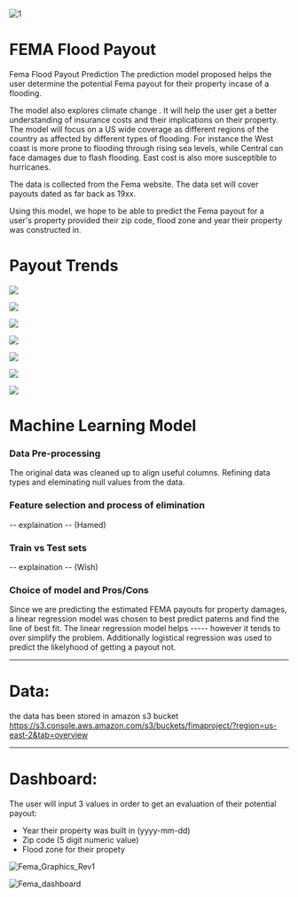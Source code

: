 ![1](https://github.com/hbostanchi/Fima_Flod_Payout/blob/master/pic/Screen%20Shot%202020-03-03%20at%202.44.54%20PM.png)

# FEMA Flood Payout
Fema Flood Payout Prediction
The prediction model proposed helps the user determine the potential Fema payout for their property incase of a flooding.

The model also explores climate change . It will help the user get a better understanding of insurance costs and their implications on their property. The model will focus on a US wide coverage as different regions of the country as affected by different types of flooding. For instance the West coast is more prone to flooding through rising sea levels, while Central can face damages due to flash flooding. East cost is also more susceptible to hurricanes.

The data is collected from the Fema website. The data set will cover payouts dated as far back as 19xx.

Using this model, we hope to be able to predict the Fema payout for a user's property provided their zip code, flood zone and year their property was constructed in.

# Payout Trends

![](https://github.com/hbostanchi/Fima_Flood_Payout/blob/Halleh/pic/Screen%20Shot%202020-03-06%20at%203.59.13%20PM.png)

![](https://github.com/hbostanchi/Fima_Flood_Payout/blob/Halleh/pic/Screen%20Shot%202020-03-06%20at%203.59.54%20PM.png)

![](https://github.com/hbostanchi/Fima_Flood_Payout/blob/Halleh/pic/Screen%20Shot%202020-03-06%20at%203.59.20%20PM.png)

![](https://github.com/hbostanchi/Fima_Flood_Payout/blob/Halleh/pic/Screen%20Shot%202020-03-06%20at%204.00.09%20PM.png)

![](https://github.com/hbostanchi/Fima_Flood_Payout/blob/Halleh/pic/Screen%20Shot%202020-03-06%20at%204.00.37%20PM.png)

![](https://github.com/hbostanchi/Fima_Flood_Payout/blob/Halleh/pic/Screen%20Shot%202020-03-06%20at%204.35.03%20PM.png)

![](https://github.com/hbostanchi/Fima_Flood_Payout/blob/Halleh/pic/Screen%20Shot%202020-03-06%20at%204.28.01%20PM.png)



# Machine Learning Model

### Data Pre-processing
The original data was cleaned up to align useful columns. Refining data types and eleminating null values from the data.

### Feature selection and process of elimination
-- explaination -- (Hamed)

### Train vs Test sets
-- explaination -- (Wish)

### Choice of model and Pros/Cons
Since we are predicting the estimated FEMA payouts for property damages, a linear regression model was chosen to best predict paterns and find the line of best fit. The linear regression model helps ----- however it tends to over simplify the problem.
Additionally logistical regression was used to predict the likelyhood of getting a payout not.

----------------------------------------------------------------------------------------------------------------------------------------
# Data:
the data has been stored in amazon s3 bucket https://s3.console.aws.amazon.com/s3/buckets/fimaproject/?region=us-east-2&tab=overview

----------------------------------------------------------------------------------------------------------------------------------------
# Dashboard:
The user will input 3 values in order to get an evaluation of their potential payout:
  - Year their property was built in (yyyy-mm-dd)
  - Zip code (5 digit numeric value)
  - Flood zone for their propety

![Fema_Graphics_Rev1](https://github.com/hbostanchi/Fima_Flood_Payout/blob/Wish/Fema_Graphics_Rev1.PNG)

![Fema_dashboard](https://github.com/hbostanchi/Fima_Flood_Payout/blob/Halleh/pic/Screen%20Shot%202020-03-06%20at%203.55.29%20PM.png)
